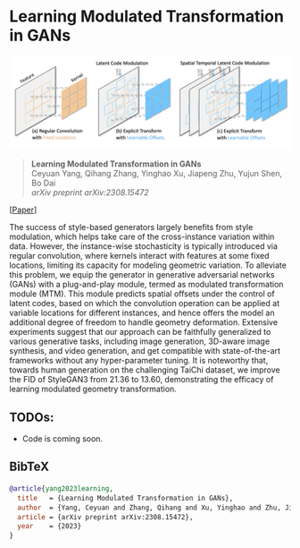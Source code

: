 # Learning Modulated Transformation in GANs

![image](./docs/assets/teaser.png)

> **Learning Modulated Transformation in GANs** <br>
> Ceyuan Yang, Qihang Zhang, Yinghao Xu, Jiapeng Zhu, Yujun Shen, Bo Dai <br>
> *arXiv preprint arXiv:2308.15472*

[[Paper](https://arxiv.org/pdf/2308.15472.pdf)]


The success of style-based generators largely benefits from style modulation,
which helps take care of the cross-instance variation within data. However, the
instance-wise stochasticity is typically introduced via regular convolution, where
kernels interact with features at some fixed locations, limiting its capacity for
modeling geometric variation. To alleviate this problem, we equip the generator
in generative adversarial networks (GANs) with a plug-and-play module, termed
as modulated transformation module (MTM). This module predicts spatial offsets
under the control of latent codes, based on which the convolution operation can
be applied at variable locations for different instances, and hence offers the model
an additional degree of freedom to handle geometry deformation. Extensive
experiments suggest that our approach can be faithfully generalized to various
generative tasks, including image generation, 3D-aware image synthesis, and
video generation, and get compatible with state-of-the-art frameworks without
any hyper-parameter tuning. It is noteworthy that, towards human generation on
the challenging TaiChi dataset, we improve the FID of StyleGAN3 from 21.36 to
13.60, demonstrating the efficacy of learning modulated geometry transformation.

## TODOs:

- Code is coming soon.

## BibTeX

```bibtex
@article{yang2023learning,
  title   = {Learning Modulated Transformation in GANs},
  author  = {Yang, Ceyuan and Zhang, Qihang and Xu, Yinghao and Zhu, Jiapeng and Shen, Yujun and Dai, Bo},
  article = {arXiv preprint arXiv:2308.15472},
  year    = {2023}
}
```
